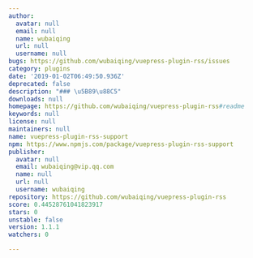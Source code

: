 ```yaml
---
author:
  avatar: null
  email: null
  name: wubaiqing
  url: null
  username: null
bugs: https://github.com/wubaiqing/vuepress-plugin-rss/issues
category: plugins
date: '2019-01-02T06:49:50.936Z'
deprecated: false
description: "### \u5B89\u88C5"
downloads: null
homepage: https://github.com/wubaiqing/vuepress-plugin-rss#readme
keywords: null
license: null
maintainers: null
name: vuepress-plugin-rss-support
npm: https://www.npmjs.com/package/vuepress-plugin-rss-support
publisher:
  avatar: null
  email: wubaiqing@vip.qq.com
  name: null
  url: null
  username: wubaiqing
repository: https://github.com/wubaiqing/vuepress-plugin-rss
score: 0.44528761041823917
stars: 0
unstable: false
version: 1.1.1
watchers: 0

---
```


